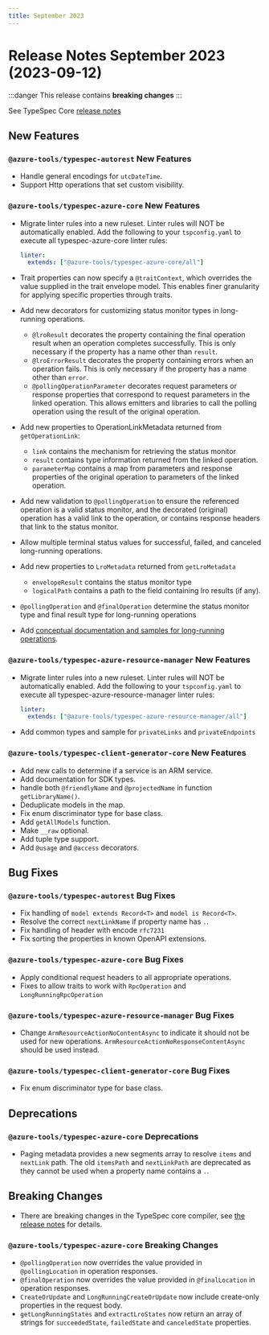 ```yaml
---
title: September 2023
---
```


# Release Notes September 2023 (2023-09-12)

:::danger
This release contains **breaking changes**
:::

See TypeSpec Core [release notes](https://microsoft.github.io/typespec/release-notes/release-2023-09-12)

## New Features

### `@azure-tools/typespec-autorest` New Features

- Handle general encodings for `utcDateTime`.
- Support Http operations that set custom visibility.

### `@azure-tools/typespec-azure-core` New Features

- Migrate linter rules into a new ruleset. Linter rules will NOT be automatically enabled. Add the following to your `tspconfig.yaml` to execute all typespec-azure-core linter rules:

  ```yaml
  linter:
    extends: ["@azure-tools/typespec-azure-core/all"]
  ```

- Trait properties can now specify a `@traitContext`, which overrides the value supplied in the trait envelope model. This enables finer granularity for applying specific properties through traits.
- Add new decorators for customizing status monitor types in long-running operations.
  - `@lroResult` decorates the property containing the final operation result when an operation completes successfully. This is only necessary if the property has a name other than `result`.
  - `@lroErrorResult` decorates the property containing errors when an operation fails. This is only necessary if the property has a name other than `error`.
  - `@pollingOperationParameter` decorates request parameters or response properties that correspond to request parameters in the linked operation. This allows emitters and libraries to call the polling operation using the result of the original operation.
- Add new properties to OperationLinkMetadata returned from `getOperationLink`:
  - `link` contains the mechanism for retrieving the status monitor
  - `result` contains type information returned from the linked operation.
  - `parameterMap` contains a map from parameters and response properties of the original operation to parameters of the linked operation.
- Add new validation to `@pollingOperation` to ensure the referenced operation is a valid status monitor, and the decorated (original) operation has a valid link to the operation, or contains response headers that link to the status monitor.
- Allow multiple terminal status values for successful, failed, and canceled long-running operations.
- Add new properties to `LroMetadata` returned from `getLroMetadata`
  - `envelopeResult` contains the status monitor type
  - `logicalPath` contains a path to the field containing lro results (if any).
- `@pollingOperation` and `@finalOperation` determine the status monitor type and final result type for long-running operations
- Add [conceptual documentation and samples for long-running operations](https://azure.github.io/typespec-azure/docs/howtos/Azure%20Core/long-running-operations).

### `@azure-tools/typespec-azure-resource-manager` New Features

- Migrate linter rules into a new ruleset. Linter rules will NOT be automatically enabled. Add the following to your `tspconfig.yaml` to execute all typespec-azure-resource-manager linter rules:

  ```yaml
  linter:
    extends: ["@azure-tools/typespec-azure-resource-manager/all"]
  ```

- Add common types and sample for `privateLinks` and `privateEndpoints`

### `@azure-tools/typespec-client-generator-core` New Features

- Add new calls to determine if a service is an ARM service.
- Add documentation for SDK types.
- handle both `@friendlyName` and `@projectedName` in function `getLibraryName()`.
- Deduplicate models in the map.
- Fix enum discriminator type for base class.
- Add `getAllModels` function.
- Make `__raw` optional.
- Add tuple type support.
- Add `@usage` and `@access` decorators.

## Bug Fixes

### `@azure-tools/typespec-autorest` Bug Fixes

- Fix handling of `model extends Record<T>` and `model is Record<T>`.
- Resolve the correct `nextLinkName` if property name has `.`.
- Fix handling of header with encode `rfc7231`
- Fix sorting the properties in known OpenAPI extensions.

### `@azure-tools/typespec-azure-core` Bug Fixes

- Apply conditional request headers to all appropriate operations.
- Fixes to allow traits to work with `RpcOperation` and `LongRunningRpcOperation`

### `@azure-tools/typespec-azure-resource-manager` Bug Fixes

- Change `ArmResourceActionNoContentAsync` to indicate it should not be used for new operations. `ArmResourceActionNoResponseContentAsync` should be used instead.

### `@azure-tools/typespec-client-generator-core` Bug Fixes

- Fix enum discriminator type for base class.

## Deprecations

### `@azure-tools/typespec-azure-core` Deprecations

- Paging metadata provides a new segments array to resolve `items` and `nextLink` path. The old `itemsPath` and `nextLinkPath` are deprecated as they cannot be used when a property name contains a `.`.

## Breaking Changes

- There are breaking changes in the TypeSpec core compiler, see [the release notes](https://microsoft.github.io/typespec/release-notes/release-2023-09-12) for details.

### `@azure-tools/typespec-azure-core` Breaking Changes

- `@pollingOperation` now overrides the value provided in `@pollingLocation` in operation responses.
- `@finalOperation` now overrides the value provided in `@finalLocation` in operation responses.
- `CreateOrUpdate` and `LongRunningCreateOrUpdate` now include create-only properties in the request body.
- `getLongRunningStates` and `extractLroStates` now return an array of strings for `succeededState`, `failedState` and `canceledState` properties.
